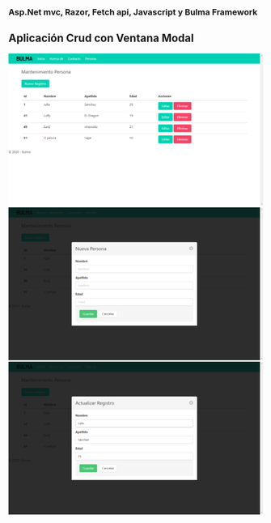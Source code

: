 ﻿
### Asp.Net mvc, Razor, Fetch api, Javascript y Bulma Framework
## Aplicación Crud con Ventana Modal



 <img  src="./img/01.png">
 <img  src="./img/02.png">
 <img  src="./img/03.png">